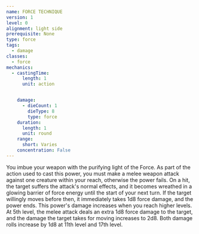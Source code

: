 ```yaml
---
name: FORCE TECHNIQUE
version: 1
level: 0
alignment: light side
prerequisite: None
type: force
tags:
  - damage
classes:
  - force
mechanics:
  - castingTime:
      length: 1
      unit: action


    damage:
      - dieCount: 1
        dieType: 8
        type: force
    duration:
      length: 1
      unit: round
    range:
      short: Varies
    concentration: False
---
```

You imbue your weapon with the purifying light of
the Force. As part of the action used to cast this power,
you must make a melee weapon attack against one
creature within your reach, otherwise the power fails.
On a hit, the target suffers the attack's normal effects,
and it becomes wreathed in a glowing barrier of force
energy until the start of your next turn. If the target
willingly moves before then, it immediately takes 1d8
force damage, and the power ends.
This power's damage increases when you reach
higher levels. At 5th level, the melee attack deals an
extra 1d8 force damage to the target, and the damage
the target takes for moving increases to 2d8. Both
damage rolls increase by 1d8 at 11th level and 17th
level.

    